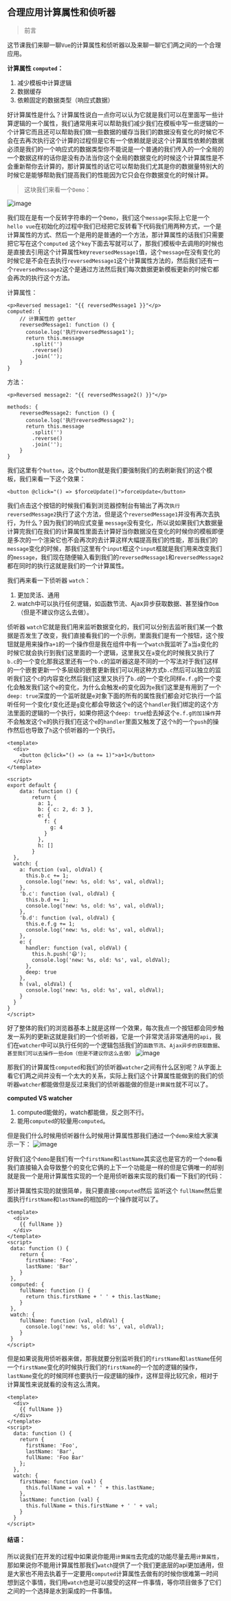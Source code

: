 ## 合理应用计算属性和侦听器

> 前言 

这节课我们来聊一聊`Vue`的计算属性和侦听器以及来聊一聊它们两之间的一个合理应用。

**计算属性 `computed`：**
1. 减少模板中计算逻辑
2. 数据缓存
3. 依赖固定的数据类型（响应式数据）


好计算属性是什么？计算属性说白一点你可以认为它就是我们可以在里面写一些计算逻辑的一个属性，我们通常用来可以帮助我们减少我们在模板中写一些逻辑的一个计算它而且还可以帮助我们做一些数据的缓存当我们的数据没有变化的时候它不会在去再次执行这个计算的过程但是它有一个依赖就是说这个计算属性依赖的数据必须是我们的一个响应式的数据类型你不能说是一个普通的我们传入的一个全局的一个数据这样的话你是没有办法当你这个全局的数据变化的时候这个计算属性是不会重新帮你去计算的，那计算属性的话它可以帮助我们尤其是你的数据量特别大的时候它是能够帮助我们提高我们的性能因为它只会在你数据变化的时候计算。

> 这块我们来看一个`Demo`：

![image](https://raw.githubusercontent.com/zhangh-design/vue-examples/master/09%20%E5%90%88%E7%90%86%E5%BA%94%E7%94%A8%E8%AE%A1%E7%AE%97%E5%B1%9E%E6%80%A7%E5%92%8C%E4%BE%A6%E5%90%AC%E5%99%A8/1.jpg)

我们现在是有一个反转字符串的一个`Demo`，我们这个`message`实际上它是一个`hello vue`在初始化的过程中我们已经把它反转看下代码我们用两种方式，一个是计算属性的方式、然后一个是用的是普通的一个方法，那计算属性的话我们只需要把它写在这个`computed` 这个`key`下面去写就可以了，那我们模板中去调用的时候也是直接去引用这个计算属性key`reversedMessage1`值，这个`message`在没有变化的时候它是不会在去执行`reversedMessage1`这个计算属性方法的，然后我们还有一个`reversedMessage2`这个是通过方法然后我们每次数据更新模板更新的时候它都会再次的执行这个方法。

计算属性：
```
<p>Reversed message1: "{{ reversedMessage1 }}"</p>
computed: {
    // 计算属性的 getter
    reversedMessage1: function () {
      console.log('执行reversedMessage1');
      return this.message
        .split('')
        .reverse()
        .join('');
    }
}
```
方法：
```
<p>Reversed message2: "{{ reversedMessage2() }}"</p>

methods: {
    reversedMessage2: function () {
      console.log('执行reversedMessage2');
      return this.message
        .split('')
        .reverse()
        .join('');
    }
}
```
我们这里有个`button`，这个button就是我们要强制我们的去刷新我们的这个模板，我们来看一下这个效果：

```
<button @click="() => $forceUpdate()">forceUpdate</button>
```
我们点击这个按钮的时候我们看到浏览器控制台有输出了再次`执行reversedMessage2`执行了这个方法，但是这个`reversedMessage1`并没有再次去执行，为什么？因为我们的响应式变量 `message`没有变化，所以说如果我们大数据量计算完我们在我们的计算属性里面去计算好当你数据没在变化的时候你的模板即便是多次的一个渲染它也不会再次的去计算这样大幅提高我们的性能，那当我们的`message`变化的时候，那我们这里有个`input`框这个`input`框就是我们用来改变我们的`message`，我们现在随便输入看到我们的`reversedMessage1`和`reversedMessage2`都在同时的执行这就是我们的一个计算属性。



我们再来看一下侦听器 `watch`：

1. 更加灵活、通用
2. watch中可以执行任何逻辑，如函数节流、Ajax异步获取数据、甚至操作`Dom`（但是不建议你这么去做）。

侦听器 `watch`它就是我们用来监听数据变化的，我们可以分别去监听我们某一个数据是否发生了改变，我们直接看我们的一个示例，里面我们是有一个按钮，这个按钮就是用来操作`a+1`的一个操作但是我在组件中有一个`watch`我监听了`a`当`a`变化的时候它就会执行到我们这里面的一个逻辑，这里我又在`a`变化的时候我又执行了`b.c`的一个变化那我这里还有一个`b.c`的监听器这是不同的一个写法对于我们这样的一个嵌套更新一个多层级的嵌套更新我们可以用这种方式`b.c`然后可以独立的监听我们这个`c`的内容变化然后我们这里又执行了`b.d`的一个变化同样`e.f.g`的一个变化会触发我们这个`e`的变化，为什么会触发`e`的变化因为`e`我们这里是有用到了一个`deep: true`深度的一个监听就是`e`对象下面的所有的属性我们都会对它执行一个监听任何一个变化`f`变化还是`g`变化都会导致这个`e`的这个`handler`我们绑定的这个方法里面的逻辑的一个执行，如果你把这个`deep: true`给去掉这个`e.f.g的加1操作`并不会触发这个`e`的执行我们在这个`e`的`handler`里面又触发了这个`h`的一个`push`的操作然后也导致了`h`这个侦听器的一个执行。


```
<template>
  <div>
    <button @click="() => (a += 1)">a+1</button>
  </div>
</template>

<script>
export default {
    data: function () {
        return {
          a: 1,
          b: { c: 2, d: 3 },
          e: {
            f: {
              g: 4
            }
          },
          h: []
        }
  },
  watch: {
    a: function (val, oldVal) {
      this.b.c += 1;
      console.log('new: %s, old: %s', val, oldVal);
    },
    'b.c': function (val, oldVal) {
      this.b.d += 1;
      console.log('new: %s, old: %s', val, oldVal);
    },
    'b.d': function (val, oldVal) {
      this.e.f.g += 1;
      console.log('new: %s, old: %s', val, oldVal);
    },
    e: {
      handler: function (val, oldVal) {
        this.h.push('😄');
        console.log('new: %s, old: %s', val, oldVal);
      },
      deep: true
    },
    h (val, oldVal) {
      console.log('new: %s, old: %s', val, oldVal);
    }
  }
}
</script>
```
好了整体的我们的浏览器基本上就是这样一个效果，每次我点一个按钮都会同步触发一系列的更新这就是我们的一个侦听器，它是一个非常灵活非常通用的`api`，我们在`watcher`中可以执行任何的一个逻辑包括我们的`函数节流`、`Ajax异步的获取数据`、`甚至我们可以去操作一些dom（但是不建议你这么去做）`
![image](https://github.com/zhangh-design/vue-examples/raw/master/09%20%E5%90%88%E7%90%86%E5%BA%94%E7%94%A8%E8%AE%A1%E7%AE%97%E5%B1%9E%E6%80%A7%E5%92%8C%E4%BE%A6%E5%90%AC%E5%99%A8/2.jpg)


那我们的计算属性`computed`和我们的侦听器`watcher`之间有什么区别呢？从字面上看它们两之间并没有一个太大的关系，实际上我们这个计算属性能做到的我们的侦听器`watcher`都能做但是反过来我们的侦听器能做的但是`计算属性`就不可以了。


**computed VS watcher**
1. computed能做的，watch都能做，反之则不行。
2. 能用`computed`的较量用`computed`。

但是我们什么时候用侦听器什么时候用计算属性那我们通过一个`demo`来给大家演示一下：
![image](https://raw.githubusercontent.com/zhangh-design/vue-examples/master/09%20%E5%90%88%E7%90%86%E5%BA%94%E7%94%A8%E8%AE%A1%E7%AE%97%E5%B1%9E%E6%80%A7%E5%92%8C%E4%BE%A6%E5%90%AC%E5%99%A8/3.jpg)

好我们这个`demo`是我们有一个`firstName`和`lastName`其实这也是官方的一个`demo`看我们直接输入会导致整个的变化它俩的上下一个功能是一样的但是它俩唯一的却别就是我一个是用计算属性实现的一个是用侦听器来实现的我们看一下我们的代码：

那计算属性实现的就很简单，我只要直接`computed`然后
监听这个 `fullName`然后里面执行`firstName`和`lastName`的相加的一个操作就可以了。

```
<template>
  <div>
    {{ fullName }}
  </div>
</template>
<script>
 data: function () {
    return {
      firstName: 'Foo',
      lastName: 'Bar'
    }
 },
 computed: {
    fullName: function () {
      return this.firstName + ' ' + this.lastName;
    }
 },
 watch: {
    fullName: function (val, oldVal) {
      console.log('new: %s, old: %s', val, oldVal);
    }
 }
</script>
```

但是如果说我用侦听器来做，那我就要分别监听我们的`firstName`和`lastName`任何一个`firstName`变化的时候执行我们的`firstName`的一个加的逻辑的操作，`lastName`变化的时候同样也要执行一段逻辑的操作，这样显得比较冗余，相对于计算属性来说就看的没有这么清爽。


```
<template>
  <div>
    {{ fullName }}
  </div>
</template>
<script>
  data: function () {
    return {
      firstName: 'Foo',
      lastName: 'Bar',
      fullName: 'Foo Bar'
    };
  },
  watch: {
    firstName: function (val) {
      this.fullName = val + ' ' + this.lastName;
    },
    lastName: function (val) {
      this.fullName = this.firstName + ' ' + val;
    }
  }
</script>
```

#### 结语：

所以说我们在开发的过程中如果说你能用`计算属性`去完成的功能尽量去用`计算属性`，那如果说你不能用计算属性那我们`watch`提供了一个我们更底层的api更加通用，但是大家也不用去执着于一定要用`computed`计算属性去做有的时候你很难第一时间想到这个事情，我们用`watch`也是可以接受的这样一件事情，等你项目做多了它们之间的一个选择是水到渠成的一件事情。









